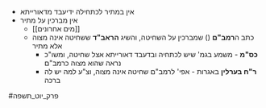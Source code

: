 * אין במתיר לכתחילה ידיעבד מדאורייתא
* אין מברכין על מתיר
	* [[מים אחרונים]]
	* כתב ה**רמב"ם** () שמברכין על השחיטה, והשיג **הראב"ד** ששחיטה אינה מצוה אלא מתיר
		* **כס"מ** \- משמע בגמ' שיש לכתחיה ובדעבד דאורייתא אצל שחיטה, ומשו"כ נראה שהוא מצוה כרמב"ם
		* **ר"ח בערלין** באגרות \- אפי' לרמב"ם שחיטה אינה מצוה, וצ"ע למה יש לה ברכה

#פרק_יוט_תשפה